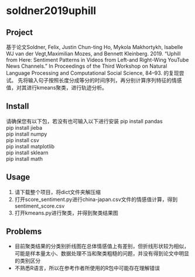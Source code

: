 # soldner2019uphill

## Project
基于论文Soldner, Felix, Justin Chun-ting Ho, Mykola Makhortykh, Isabelle WJ van der Vegt,Maximilian Mozes, and Bennett Kleinberg. 2019. “Uphill from Here: Sentiment Patterns 
in Videos from Left-and Right-Wing YouTube News Channels.” In Proceedings of the Third Workshop on Natural Language Processing and Computational Social Science, 84–93. 的复现尝试。
先将输入句子按照长度分成等分的时间序列，再分别计算序列特征的情感值，对其进行kmeans聚类，进行轨迹分析。



## Install
请确保您有以下包，若没有也可输入以下进行安装
    pip install pandas  
    pip install jieba  
    pip install numpy  
    pip install csv  
    pip install matplotlib  
    pip install sklearn  
    pip install math  


## Usage
1. 请下载整个项目，将dict文件夹解压缩
2. 打开score_sentiment.py进行china-japan.csv文件的情感值计算，得到sentiment_score.csv
3. 打开kmeans.py进行聚类，并得到聚类结果图



## Problems
* 目前聚类结果的分类别折线图在总体情感值上有差别，但折线形状较为相似，可能是样本量太小、数据处理不当和聚类粗糙的问题，并没有得到论文中明显的类别区分
* 不熟悉R语言，所以在参考作者所使用的R包中可能存在理解错误
